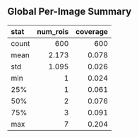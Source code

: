 ## Global Per-Image Summary

| stat   |   num_rois |   coverage |
|:-------|-----------:|-----------:|
| count  |    600     |    600     |
| mean   |      2.173 |      0.078 |
| std    |      1.095 |      0.026 |
| min    |      1     |      0.024 |
| 25%    |      1     |      0.061 |
| 50%    |      2     |      0.076 |
| 75%    |      3     |      0.091 |
| max    |      7     |      0.204 |